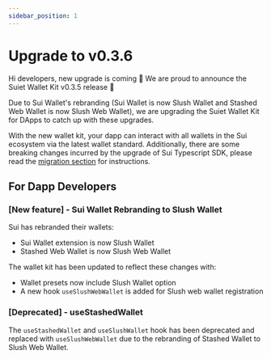 ```yaml
---
sidebar_position: 1
---
```


# Upgrade to v0.3.6

Hi developers, new upgrade is coming 📣 We are proud to announce the Suiet Wallet Kit v0.3.5 release 🥳

Due to Sui Wallet's rebranding (Sui Wallet is now Slush Wallet and Stashed Web Wallet is now Slush Web Wallet), we are upgrading the Suiet Wallet Kit for DApps to catch up with these upgrades.

With the new wallet kit, your dapp can interact with all wallets in the Sui ecosystem via the latest wallet standard. Additionally, there are some breaking changes incurred by the upgrade of Sui Typescript SDK, please read the [migration section](/docs/migration/upgradeTo0.3.5#for-dapp-developers) for instructions.

## For Dapp Developers

### [New feature] - Sui Wallet Rebranding to Slush Wallet

Sui has rebranded their wallets:
- Sui Wallet extension is now Slush Wallet
- Stashed Web Wallet is now Slush Web Wallet

The wallet kit has been updated to reflect these changes with:
- Wallet presets now include Slush Wallet option
- A new hook `useSlushWebWallet` is added for Slush web wallet registration


### [Deprecated] - useStashedWallet

The `useStashedWallet` and `useSlushWallet` hook has been deprecated and replaced with `useSlushWebWallet` due to the rebranding of Stashed Wallet to Slush Web Wallet.
